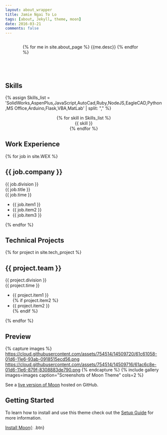 ```yaml
---
layout: about_wrapper
title: Jamie Ngai To Lo
tags: [about, Jekyll, theme, moon]
date: 2016-03-21
comments: false
---
```

    
<div style="padding:4em;padding-top:1em;">
{% for me in site.about_page %}
{{me.desc}}
{% endfor %}
</div>

## Skills 

{% assign Skills_list = 'SolidWorks,AspenPlus,JavaScript,AutoCad,Ruby,NodeJS,EagleCAD,Python,MS Office,Arduino,Flask,VBA,MatLab' | split: "," %}
<center>
<div class="grid">
{% for skill in Skills_list %}
<div class="in-grid" > {{ skill }} </div>
{% endfor %}
</div>  
</center> 


## Work Experience
{% for job in site.WEX %}

<div class="wex-job-row">
  <div class="wex-company-row">
    <h2 class="wex-h2">{{ job.company }}</h2>
  <div class="wex-div-h2"> {{ job.division }}</div>
  </div>

  <div class="wex-title-row">
    <div class="wex-title">{{ job.title }}</div>
    <div class="wex-duration">{{ job.time }}</div>
  </div>

  <div class="wex-descriptions">
      <ul>
          <li>{{ job.item1 }}</li>
          <li>{{ job.item2 }}</li>
          <li>{{ job.item3 }} </li>
      </ul>
  </div>
</div>



{% endfor %}


## Technical Projects 
{% for project in site.tech_project %}

<div class="wex-job-row">
  <div class="wex-company-row">
    <h2 class="wex-h2">{{ project.team }}</h2>
  <div class="wex-div-h2">
     {{ project.division }} <br>
     {{ project.time }}
  </div>
  </div>



  <div class="wex-descriptions">
      <ul>
          <li>{{ project.item1 }}</li>
          {% if project.item2 %}
            <li>{{ project.item2 }}</li>
          {% endif %}  
      </ul>
  </div>
</div>



{% endfor %}
## Preview

{% capture images %}
    https://cloud.githubusercontent.com/assets/754514/14509720/61c61058-01d6-11e6-93ab-0918515ecd56.png
    https://cloud.githubusercontent.com/assets/754514/14509716/61ac6c8e-01d6-11e6-879f-8308883de790.png
{% endcapture %}
{% include gallery images=images caption="Screenshots of Moon Theme" cols=2 %}

See a [live version of Moon](http://taylantatli.github.io/Moon) hosted on GitHub.

## Getting Started

To learn how to install and use this theme check out the [Setup Guide](http://taylantatli.me/Moon/moon-theme/) for more information.
      
[Install Moon](https://github.com/TaylanTatli/Moon){: .btn}
